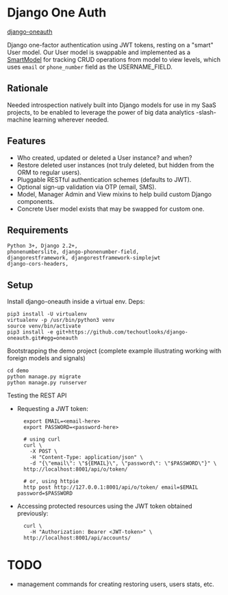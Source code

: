 Django One Auth
================

[django-oneauth](https://github.com/techoutlooks/django-smartmodels)

Django one-factor authentication using JWT tokens, resting on a "smart" User model.
Our User model is swappable and implemented as a [SmartModel](https://github.com/techoutlooks/django-smartmodels)
for tracking CRUD operations from model to view levels, which uses `email` or `phone_number` field as the USERNAME_FIELD.

Rationale
---------------

Needed introspection natively built into Django models for use in my SaaS projects,
to be enabled to leverage the power of big data analytics -slash- machine learning wherever needed.

Features
---------------

- Who created, updated or deleted a User instance? and when?
- Restore deleted user instances (not truly deleted, but hidden from the ORM to regular users).
- Pluggable RESTful authentication schemes (defaults to JWT).
- Optional sign-up validation via OTP (email, SMS).
- Model, Manager Admin and View mixins to help build custom Django components.
- Concrete User model exists that may be swapped for custom one.

Requirements
---------------

    Python 3+, Django 2.2+, 
    phonenumberslite, django-phonenumber-field, 
    djangorestframework, djangorestframework-simplejwt 
    django-cors-headers,


Setup
---------------

Install django-oneauth inside a virtual env.
Deps: 

    pip3 install -U virtualenv
    virtualenv -p /usr/bin/python3 venv
    source venv/bin/activate
    pip3 install -e git+https://github.com/techoutlooks/django-oneauth.git#egg=oneauth
    
Bootstrapping the demo project (complete example illustrating working with foreign models and signals)

    cd demo
    python manage.py migrate
    python manage.py runserver


Testing the REST API

- Requesting a JWT token:

        export EMAIL=<email-here>
        export PASSWORD=<password-here>
        
        # using curl
        curl \
          -X POST \
          -H "Content-Type: application/json" \
          -d "{\"email\": \"${EMAIL}\", \"password\": \"$PASSWORD\"}" \
        http://localhost:8001/api/o/token/
        
        # or, using httpie
        http post http://127.0.0.1:8001/api/o/token/ email=$EMAIL password=$PASSWORD
    
- Accessing protected resources using the JWT token obtained previously:

        curl \
          -H "Authorization: Bearer <JWT-token>" \
        http://localhost:8001/api/accounts/
    
TODO
=====
- management commands for creating restoring users, users stats, etc.